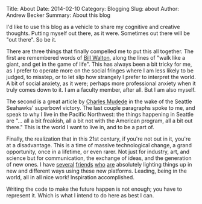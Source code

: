 Title: About
Date: 2014-02-10
Category: Blogging
Slug: about
Author: Andrew Becker
Summary: About this blog

I'd like to use this blog as a vehicle to share my cognitive and
creative thoughts.  Putting myself out there, as it were.  Sometimes
out there will be "out there".  So be it.

There are three things that finally compelled me to put this all
together.  The first are remembered words of 
[Bill Walton](http://seattletimes.com/html/huskybasketball/2020352989_walton14.html),
along the lines of "walk like a giant, and get in the game of life".
This has always been a bit tricky for me, as I prefer to operate more
on the social fringes where I am less likely to be judged, to misstep,
or to let slip how strangely I prefer to interpret the world.  A bit
of social anxiety, as it were; perhaps more professional anxiety when
it truly comes down to it.  I am a faculty member, after all.  But I
am also myself.

The second is a great article by 
[Charles Mudede](http://www.thestranger.com/seattle/seattle-has-stolen-the-microphone/Content?oid=18825201)
in the wake of the Seattle Seahawks' superbowl victory.  The last
couple paragraphs spoke to me, and speak to why I live in the Pacific
Northwest: the things happening in Seattle are "... all a bit
freakish, all a bit not with the American program, all a bit out
there."  This is the world I want to live in, and to be a part of.

Finally, the realization that in this 21st century, if you're not out
in it, you're at a disadvantage.  This is a time of massive
technological change, a grand opportunity, once in a lifetime, or even
rarer.  Not just for industry, art, and science but for communication,
the exchange of ideas, and the generation of new ones.  I have
[several](http://rameznaam.com/)
[friends](http://about.wise.io/company/)
[who](http://tangledfields.com/) [are](https://github.com/jakevdp)
absolutely lighting things up in new and different ways using these
new platforms.  Leading, being in the world, all in all nice work!
Inspiration accomplished.

Writing the code to make the future happen is not enough; you have to
represent it.  Which is what I intend to do here as best I can.

